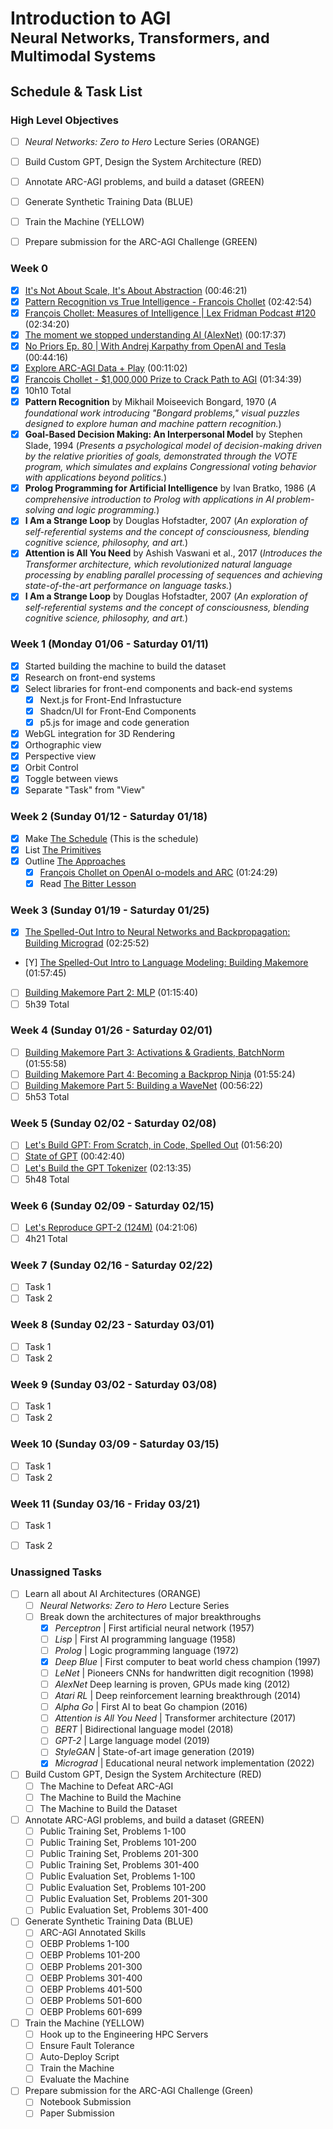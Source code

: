 # Introduction to AGI <br><sup>Neural Networks, Transformers, and Multimodal Systems</sup>

## Schedule & Task List

### High Level Objectives
- [ ] *Neural Networks: Zero to Hero* Lecture Series    (ORANGE)
- [ ] Build Custom GPT, Design the System Architecture  (RED)
- [ ] Annotate ARC-AGI problems, and build a dataset    (GREEN)
- [ ] Generate Synthetic Training Data                  (BLUE)
- [ ] Train the Machine                                 (YELLOW)
- [ ] Prepare submission for the ARC-AGI Challenge      (GREEN)


### Week 0
- [X] [It's Not About Scale, It's About Abstraction](https://www.youtube.com/watch?v=s7_NlkBwdj8&t=406s) (00:46:21)
- [X] [Pattern Recognition vs True Intelligence - Francois Chollet](https://www.youtube.com/watch?v=JTU8Ha4Jyfc) (02:42:54)
- [X] [François Chollet: Measures of Intelligence | Lex Fridman Podcast #120](https://www.youtube.com/watch?v=PUAdj3w3wO4) (02:34:20)
- [X] [The moment we stopped understanding AI (AlexNet)](https://www.youtube.com/watch?v=UZDiGooFs54) (00:17:37) 
- [X] [No Priors Ep. 80 | With Andrej Karpathy from OpenAI and Tesla](https://www.youtube.com/watch?v=hM_h0UA7upI) (00:44:16) 
- [X] [Explore ARC-AGI Data + Play](https://www.youtube.com/watch?v=LLxiPrIxdqs&t=2s) (00:11:02) 
- [X] [Francois Chollet - $1,000,000 Prize to Crack Path to AGI](https://www.youtube.com/watch?v=UakqL6Pj9xo) (01:34:39)
- [X] 10h10 Total
- [X] **Pattern Recognition** by Mikhail Moiseevich Bongard, 1970 (*A foundational work introducing "Bongard problems," visual puzzles designed to explore human and machine pattern recognition.*)
- [X] **Goal-Based Decision Making: An Interpersonal Model** by Stephen Slade, 1994 (*Presents a psychological model of decision-making driven by the relative priorities of goals, demonstrated through the VOTE program, which simulates and explains Congressional voting behavior with applications beyond politics.*)
- [X] **Prolog Programming for Artificial Intelligence** by Ivan Bratko, 1986 (*A comprehensive introduction to Prolog with applications in AI problem-solving and logic programming.*)
- [X] **I Am a Strange Loop** by Douglas Hofstadter, 2007 (*An exploration of self-referential systems and the concept of consciousness, blending cognitive science, philosophy, and art.*)
- [X] **Attention is All You Need** by Ashish Vaswani et al., 2017 (*Introduces the Transformer architecture, which revolutionized natural language processing by enabling parallel processing of sequences and achieving state-of-the-art performance on language tasks.*)
- [X] **I Am a Strange Loop** by Douglas Hofstadter, 2007 (*An exploration of self-referential systems and the concept of consciousness, blending cognitive science, philosophy, and art.*)

### Week 1 (Monday 01/06 - Saturday 01/11)
- [X] Started building the machine to build the dataset
- [X] Research on front-end systems
- [X] Select libraries for front-end components and back-end systems
    - [X] Next.js for Front-End Infrastucture
    - [X] Shadcn/UI for Front-End Components
    - [X] p5.js for image and code generation
- [X] WebGL integration for 3D Rendering
- [X] Orthographic view
- [X] Perspective view
- [X] Orbit Control
- [X] Toggle between views
- [X] Separate "Task" from "View"

### Week 2 (Sunday 01/12 - Saturday 01/18)
- [X] Make [The Schedule](schedule.md) (This is the schedule)
- [X] List [The Primitives](primitives.md)
- [X] Outline [The Approaches](approaches.md)
    - [X] [François Chollet on OpenAI o-models and ARC](https://www.youtube.com/watch?v=w9WE1aOPjHc) (01:24:29)
    - [X] Read [The Bitter Lesson](../The%20Bitter%20Lesson.md)

### Week 3 (Sunday 01/19 - Saturday 01/25)
- [X] [The Spelled-Out Intro to Neural Networks and Backpropagation: Building Micrograd](https://www.youtube.com/watch?v=VMj-3S1tku0&list=PLAqhIrjkxbuWI23v9cThsA9GvCAUhRvKZ&index=1) (02:25:52)
- [Y] [The Spelled-Out Intro to Language Modeling: Building Makemore](https://www.youtube.com/watch?v=PaCmpygFfXo&list=PLAqhIrjkxbuWI23v9cThsA9GvCAUhRvKZ&index=2) (01:57:45)
- [ ] [Building Makemore Part 2: MLP](https://www.youtube.com/watch?v=TCH_1BHY58I&list=PLAqhIrjkxbuWI23v9cThsA9GvCAUhRvKZ&index=3) (01:15:40)
- [ ] 5h39 Total

### Week 4 (Sunday 01/26 - Saturday 02/01)
- [ ] [Building Makemore Part 3: Activations & Gradients, BatchNorm](https://www.youtube.com/watch?v=P6sfmUTpUmc&list=PLAqhIrjkxbuWI23v9cThsA9GvCAUhRvKZ&index=4) (01:55:58)
- [ ] [Building Makemore Part 4: Becoming a Backprop Ninja](https://www.youtube.com/watch?v=q8SA3rM6ckI&list=PLAqhIrjkxbuWI23v9cThsA9GvCAUhRvKZ&index=5) (01:55:24)
- [ ] [Building Makemore Part 5: Building a WaveNet](https://www.youtube.com/watch?v=t3YJ5hKiMQ0&list=PLAqhIrjkxbuWI23v9cThsA9GvCAUhRvKZ&index=6) (00:56:22)
- [ ] 5h53 Total

### Week 5 (Sunday 02/02 - Saturday 02/08)
- [ ] [Let's Build GPT: From Scratch, in Code, Spelled Out](https://www.youtube.com/watch?v=kCc8FmEb1nY&list=PLAqhIrjkxbuWI23v9cThsA9GvCAUhRvKZ&index=7) (01:56:20)
- [ ] [State of GPT](https://www.youtube.com/watch?v=bZQun8Y4L2A&list=PLAqhIrjkxbuWI23v9cThsA9GvCAUhRvKZ&index=8) (00:42:40)
- [ ] [Let's Build the GPT Tokenizer](https://www.youtube.com/watch?v=zduSFxRajkE&list=PLAqhIrjkxbuWI23v9cThsA9GvCAUhRvKZ&index=9) (02:13:35)
- [ ] 5h48 Total

### Week 6 (Sunday 02/09 - Saturday 02/15)
- [ ] [Let's Reproduce GPT-2 (124M)](https://www.youtube.com/watch?v=l8pRSuU81PU&list=PLAqhIrjkxbuWI23v9cThsA9GvCAUhRvKZ&index=10) (04:21:06)
- [ ] 4h21 Total

### Week 7 (Sunday 02/16 - Saturday 02/22)
- [ ] Task 1
- [ ] Task 2

### Week 8 (Sunday 02/23 - Saturday 03/01)
- [ ] Task 1
- [ ] Task 2

### Week 9 (Sunday 03/02 - Saturday 03/08)
- [ ] Task 1
- [ ] Task 2

### Week 10 (Sunday 03/09 - Saturday 03/15)
- [ ] Task 1
- [ ] Task 2

### Week 11 (Sunday 03/16 - Friday 03/21)
- [ ] Task 1
- [ ] Task 2


### Unassigned Tasks
- [ ] Learn all about AI Architectures (ORANGE)
    - [ ] *Neural Networks: Zero to Hero* Lecture Series
    - [ ] Break down the architectures of major breakthroughs
        - [X] *Perceptron* | First artificial neural network (1957)
        - [ ] *Lisp* | First AI programming language (1958)
        - [ ] *Prolog* | Logic programming language (1972)
        - [X] *Deep Blue* | First computer to beat world chess champion (1997)
        - [ ] *LeNet* | Pioneers CNNs for handwritten digit recognition (1998)
        - [ ] *AlexNet* Deep learning is proven, GPUs made king (2012)
        - [ ] *Atari RL* | Deep reinforcement learning breakthrough (2014)
        - [ ] *Alpha Go* | First AI to beat Go champion (2016)
        - [ ] *Attention is All You Need* | Transformer architecture (2017)
        - [ ] *BERT* | Bidirectional language model (2018)
        - [ ] *GPT-2* | Large language model (2019)
        - [ ] *StyleGAN* | State-of-art image generation (2019)
        - [X] *Micrograd* | Educational neural network implementation (2022)
- [ ] Build Custom GPT, Design the System Architecture (RED)
    - [ ] The Machine to Defeat ARC-AGI
    - [ ] The Machine to Build the Machine
    - [ ] The Machine to Build the Dataset
- [ ] Annotate ARC-AGI problems, and build a dataset (GREEN)
    - [ ] Public Training Set, Problems 1-100
    - [ ] Public Training Set, Problems 101-200
    - [ ] Public Training Set, Problems 201-300
    - [ ] Public Training Set, Problems 301-400
    - [ ] Public Evaluation Set, Problems 1-100
    - [ ] Public Evaluation Set, Problems 101-200
    - [ ] Public Evaluation Set, Problems 201-300
    - [ ] Public Evaluation Set, Problems 301-400
- [ ] Generate Synthetic Training Data (BLUE)
    - [ ] ARC-AGI Annotated Skills
    - [ ] OEBP Problems 1-100
    - [ ] OEBP Problems 101-200
    - [ ] OEBP Problems 201-300
    - [ ] OEBP Problems 301-400
    - [ ] OEBP Problems 401-500
    - [ ] OEBP Problems 501-600
    - [ ] OEBP Problems 601-699
- [ ] Train the Machine (YELLOW)
    - [ ] Hook up to the Engineering HPC Servers
    - [ ] Ensure Fault Tolerance
    - [ ] Auto-Deploy Script
    - [ ] Train the Machine
    - [ ] Evaluate the Machine
- [ ] Prepare submission for the ARC-AGI Challenge (Green)
    - [ ] Notebook Submission
    - [ ] Paper Submission